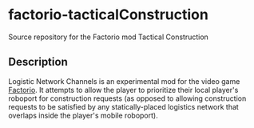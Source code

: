 # factorio-tacticalConstruction
Source repository for the Factorio mod Tactical Construction

## Description

Logistic Network Channels is an experimental mod for the video game [Factorio](https://factorio.com/). It attempts to allow the player to prioritize their local player's roboport for construction requests (as opposed to allowing construction requests to be satisfied by any statically-placed logistics network that overlaps inside the player's mobile roboport).
